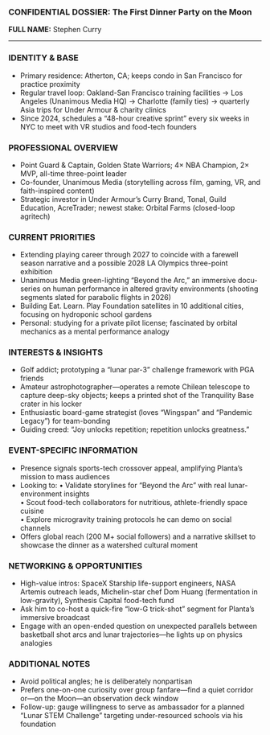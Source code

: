 ### CONFIDENTIAL DOSSIER: The First Dinner Party on the Moon

**FULL NAME:** Stephen Curry

---
### IDENTITY & BASE
- Primary residence: Atherton, CA; keeps condo in San Francisco for practice proximity
- Regular travel loop: Oakland-San Francisco training facilities → Los Angeles (Unanimous Media HQ) → Charlotte (family ties) → quarterly Asia trips for Under Armour & charity clinics
- Since 2024, schedules a “48-hour creative sprint” every six weeks in NYC to meet with VR studios and food-tech founders

### PROFESSIONAL OVERVIEW
- Point Guard & Captain, Golden State Warriors; 4× NBA Champion, 2× MVP, all-time three-point leader
- Co-founder, Unanimous Media (storytelling across film, gaming, VR, and faith-inspired content)
- Strategic investor in Under Armour’s Curry Brand, Tonal, Guild Education, AcreTrader; newest stake: Orbital Farms (closed-loop agritech)

### CURRENT PRIORITIES
- Extending playing career through 2027 to coincide with a farewell season narrative and a possible 2028 LA Olympics three-point exhibition
- Unanimous Media green-lighting “Beyond the Arc,” an immersive docu-series on human performance in altered gravity environments (shooting segments slated for parabolic flights in 2026)
- Building Eat. Learn. Play Foundation satellites in 10 additional cities, focusing on hydroponic school gardens
- Personal: studying for a private pilot license; fascinated by orbital mechanics as a mental performance analogy

### INTERESTS & INSIGHTS
- Golf addict; prototyping a “lunar par-3” challenge framework with PGA friends
- Amateur astrophotographer—operates a remote Chilean telescope to capture deep-sky objects; keeps a printed shot of the Tranquility Base crater in his locker
- Enthusiastic board-game strategist (loves “Wingspan” and “Pandemic Legacy”) for team-bonding
- Guiding creed: “Joy unlocks repetition; repetition unlocks greatness.”

### EVENT-SPECIFIC INFORMATION
- Presence signals sports-tech crossover appeal, amplifying Planta’s mission to mass audiences
- Looking to:
  • Validate storylines for “Beyond the Arc” with real lunar-environment insights  
  • Scout food-tech collaborators for nutritious, athlete-friendly space cuisine  
  • Explore microgravity training protocols he can demo on social channels
- Offers global reach (200 M+ social followers) and a narrative skillset to showcase the dinner as a watershed cultural moment

### NETWORKING & OPPORTUNITIES
- High-value intros: SpaceX Starship life-support engineers, NASA Artemis outreach leads, Michelin-star chef Dom Huang (fermentation in low-gravity), Synthesis Capital food-tech fund
- Ask him to co-host a quick-fire “low-G trick-shot” segment for Planta’s immersive broadcast
- Engage with an open-ended question on unexpected parallels between basketball shot arcs and lunar trajectories—he lights up on physics analogies

### ADDITIONAL NOTES
- Avoid political angles; he is deliberately nonpartisan
- Prefers one-on-one curiosity over group fanfare—find a quiet corridor or—on the Moon—an observation deck window
- Follow-up: gauge willingness to serve as ambassador for a planned “Lunar STEM Challenge” targeting under-resourced schools via his foundation